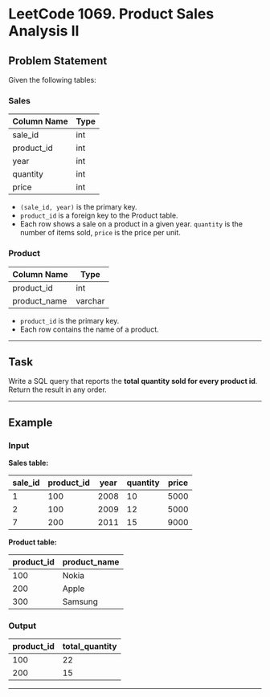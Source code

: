 # LeetCode 1069. Product Sales Analysis II

## Problem Statement

Given the following tables:

### Sales

| Column Name | Type  |
|-------------|-------|
| sale_id     | int   |
| product_id  | int   |
| year        | int   |
| quantity    | int   |
| price       | int   |

- `(sale_id, year)` is the primary key.
- `product_id` is a foreign key to the Product table.
- Each row shows a sale on a product in a given year. `quantity` is the number of items sold, `price` is the price per unit.

### Product

| Column Name  | Type    |
|--------------|---------|
| product_id   | int     |
| product_name | varchar |

- `product_id` is the primary key.
- Each row contains the name of a product.

---

## Task

Write a SQL query that reports the **total quantity sold for every product id**.  
Return the result in any order.

---

## Example

### Input

**Sales table:**

| sale_id | product_id | year | quantity | price |
|---------|------------|------|----------|-------|
| 1       | 100        | 2008 | 10       | 5000  |
| 2       | 100        | 2009 | 12       | 5000  |
| 7       | 200        | 2011 | 15       | 9000  |

**Product table:**

| product_id | product_name |
|------------|-------------|
| 100        | Nokia       |
| 200        | Apple       |
| 300        | Samsung     |

### Output

| product_id | total_quantity |
|------------|---------------|
| 100        | 22            |
| 200        | 15            |

---